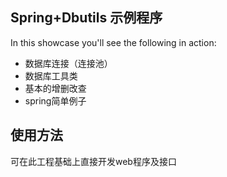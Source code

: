 Spring+Dbutils 示例程序
------------------------
In this showcase you'll see the following in action:

* 数据库连接（连接池）
* 数据库工具类
* 基本的增删改查
* spring简单例子

使用方法
-----------------------
可在此工程基础上直接开发web程序及接口
